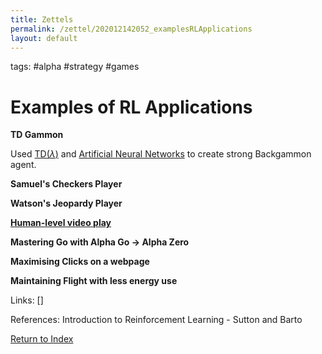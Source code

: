 ```yaml
---
title: Zettels
permalink: /zettel/202012142052_examplesRLApplications
layout: default
---
```

tags: #alpha #strategy #games

# Examples of RL Applications

**TD Gammon**

Used [TD($\lambda$)](202012061731_tdLambda) and [Artificial Neural Networks](TODO) to create 
strong Backgammon agent.

**Samuel's Checkers Player**

**Watson's Jeopardy Player**

[**Human-level video play**](202012142134_playingAtariWithDeepReinforcementLearning)

**Mastering Go with Alpha Go -> Alpha Zero**

**Maximising Clicks on a webpage**

**Maintaining Flight with less energy use**

Links: []

References: Introduction to Reinforcement Learning - Sutton and Barto

[Return to Index](index)